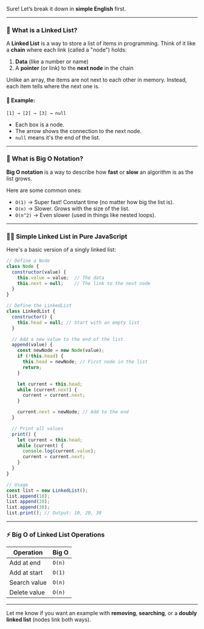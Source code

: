 Sure! Let’s break it down in **simple English** first.

---

### 🧠 What is a Linked List?

A **Linked List** is a way to store a list of items in programming.
Think of it like a **chain** where each link (called a "node") holds:

1. **Data** (like a number or name)
2. A **pointer** (or link) to the **next node** in the chain

Unlike an array, the items are not next to each other in memory. Instead, each item tells where the next one is.

#### 🔗 Example:

```
[1] → [2] → [3] → null
```

* Each box is a node.
* The arrow shows the connection to the next node.
* `null` means it's the end of the list.

---

### 📏 What is Big O Notation?

**Big O notation** is a way to describe how **fast** or **slow** an algorithm is as the list grows.

Here are some common ones:

* `O(1)` → Super fast! Constant time (no matter how big the list is).
* `O(n)` → Slower. Grows with the size of the list.
* `O(n^2)` → Even slower (used in things like nested loops).

---

### 🧑‍💻 Simple Linked List in Pure JavaScript

Here's a basic version of a singly linked list:

```javascript
// Define a Node
class Node {
  constructor(value) {
    this.value = value;  // The data
    this.next = null;    // The link to the next node
  }
}

// Define the LinkedList
class LinkedList {
  constructor() {
    this.head = null; // Start with an empty list
  }

  // Add a new value to the end of the list
  append(value) {
    const newNode = new Node(value);
    if (!this.head) {
      this.head = newNode; // First node in the list
      return;
    }

    let current = this.head;
    while (current.next) {
      current = current.next;
    }

    current.next = newNode; // Add to the end
  }

  // Print all values
  print() {
    let current = this.head;
    while (current) {
      console.log(current.value);
      current = current.next;
    }
  }
}

// Usage
const list = new LinkedList();
list.append(10);
list.append(20);
list.append(30);
list.print(); // Output: 10, 20, 30
```

---

### ⚡ Big O of Linked List Operations

| Operation    | Big O  |
| ------------ | ------ |
| Add at end   | `O(n)` |
| Add at start | `O(1)` |
| Search value | `O(n)` |
| Delete value | `O(n)` |

---

Let me know if you want an example with **removing**, **searching**, or a **doubly linked list** (nodes link both ways).
